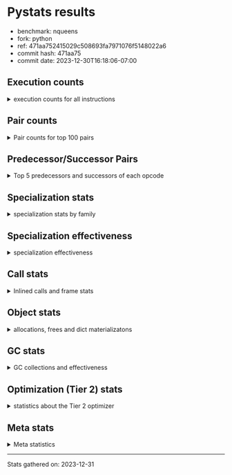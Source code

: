 
# Pystats results

- benchmark: nqueens
- fork: python
- ref: 471aa752415029c508693fa7971076f5148022a6
- commit hash: 471aa75
- commit date: 2023-12-30T16:18:06-07:00

## Execution counts

<details>
<summary> execution counts for all instructions </summary>

|Name | Count | Self | Cumulative | Miss ratio | 
|---|---:|---:|---:|---:|
| LOAD_FAST | 118,425,840 | 10.9% | 10.9% |  |
| POP_TOP | 69,097,600 | 6.4% | 17.2% |  |
| STORE_FAST | 64,956,160 | 6.0% | 23.2% |  |
| JUMP_BACKWARD | 64,955,520 | 6.0% | 29.2% |  |
| RESUME_CHECK | 62,815,140 | 5.8% | 35.0% | 0.0% |
| LOAD_FAST_LOAD_FAST | 61,376,080 | 5.6% | 40.6% |  |
| INTERPRETER_EXIT | 59,589,700 | 5.5% | 46.1% |  |
| YIELD_VALUE | 56,194,880 | 5.2% | 51.2% |  |
| LOAD_DEREF | 52,969,520 | 4.9% | 56.1% |  |
| BINARY_SUBSCR_TUPLE_INT | 52,961,840 | 4.9% | 61.0% |  |
| LOAD_CONST | 49,552,240 | 4.6% | 65.5% |  |
| FOR_ITER_RANGE | 39,319,780 | 3.6% | 69.1% |  |
| BINARY_OP_ADD_INT | 36,889,820 | 3.4% | 72.5% |  |
| FOR_ITER_LIST | 29,030,360 | 2.7% | 75.2% |  |
| SWAP | 23,987,120 | 2.2% | 77.4% |  |
| BINARY_SUBSCR_LIST_INT | 23,986,960 | 2.2% | 79.6% |  |
| COPY | 20,761,600 | 1.9% | 81.5% |  |
| STORE_SUBSCR_LIST_INT | 17,535,940 | 1.6% | 83.1% |  |
| LOAD_GLOBAL_BUILTIN | 16,466,400 | 1.5% | 84.6% |  |
| BINARY_OP_SUBTRACT_INT | 15,662,800 | 1.4% | 86.1% |  |
| POP_JUMP_IF_FALSE | 15,219,280 | 1.4% | 87.5% |  |
| BINARY_SLICE | 14,310,560 | 1.3% | 88.8% |  |
| COMPARE_OP_INT | 12,162,640 | 1.1% | 89.9% |  |
| CALL_BUILTIN_CLASS | 9,846,120 | 0.9% | 90.8% |  |
| GET_ITER | 9,845,920 | 0.9% | 91.7% |  |
| RETURN_CONST | 6,620,480 | 0.6% | 92.3% |  |
| RETURN_GENERATOR | 6,620,400 | 0.6% | 92.9% |  |
| COPY_FREE_VARS | 6,620,320 | 0.6% | 93.5% |  |
| MAKE_FUNCTION | 6,620,240 | 0.6% | 94.2% |  |
| BUILD_TUPLE | 6,620,240 | 0.6% | 94.8% |  |
| SET_FUNCTION_ATTRIBUTE | 6,620,240 | 0.6% | 95.4% |  |
| CALL_PY_EXACT_ARGS | 6,620,220 | 0.6% | 96.0% |  |
| UNARY_NEGATIVE | 6,451,040 | 0.6% | 96.6% |  |
| BINARY_OP | 5,544,420 | 0.5% | 97.1% |  |
| STORE_SLICE | 5,542,480 | 0.5% | 97.6% |  |
| CALL_LEN | 3,394,660 | 0.3% | 97.9% |  |
| JUMP_FORWARD | 3,232,880 | 0.3% | 98.2% |  |
| BINARY_SUBSCR | 3,226,920 | 0.3% | 98.5% |  |
| STORE_SUBSCR | 3,226,620 | 0.3% | 98.8% |  |
| STORE_DEREF | 3,225,680 | 0.3% | 99.1% |  |
| FOR_ITER_GEN | 3,225,660 | 0.3% | 99.4% |  |
| CALL_TUPLE_1 | 3,225,620 | 0.3% | 99.7% |  |
| TO_BOOL_INT | 3,225,560 | 0.3% | 100.0% |  |
| POP_JUMP_IF_TRUE | 169,040 | 0.0% | 100.0% |  |
| CALL | 1,280 | 0.0% | 100.0% |  |
| LOAD_GLOBAL | 800 | 0.0% | 100.0% |  |
| PUSH_NULL | 400 | 0.0% | 100.0% |  |
| RESUME | 300 | 0.0% | 100.0% | 20.0% |
| FOR_ITER | 240 | 0.0% | 100.0% |  |
| LOAD_GLOBAL_MODULE | 240 | 0.0% | 100.0% |  |
| COMPARE_OP | 160 | 0.0% | 100.0% |  |
| MAKE_CELL | 160 | 0.0% | 100.0% |  |
| LOAD_ATTR_MODULE | 120 | 0.0% | 100.0% |  |
| END_FOR | 80 | 0.0% | 100.0% |  |
| NOP | 80 | 0.0% | 100.0% |  |
| RETURN_VALUE | 80 | 0.0% | 100.0% |  |
| TO_BOOL | 80 | 0.0% | 100.0% |  |
| BUILD_SLICE | 80 | 0.0% | 100.0% |  |
| CALL_FUNCTION_EX | 80 | 0.0% | 100.0% |  |
| LOAD_ATTR | 80 | 0.0% | 100.0% |  |
| POP_JUMP_IF_NOT_NONE | 80 | 0.0% | 100.0% |  |
| BINARY_OP_SUBTRACT_FLOAT | 60 | 0.0% | 100.0% |  |
| CALL_PY_WITH_DEFAULTS | 60 | 0.0% | 100.0% |  |


</details>

## Pair counts

<details>
<summary> Pair counts for top 100 pairs </summary>

|Pair | Count | Self | Cumulative | 
|---|---:|---:|---:|
| RESUME_CHECK POP_TOP | 56,194,740 | 5.2% | 5.2% |
| POP_TOP JUMP_BACKWARD | 56,025,840 | 5.1% | 10.3% |
| YIELD_VALUE INTERPRETER_EXIT | 52,969,300 | 4.9% | 15.2% |
| CACHE RESUME_CHECK | 52,969,240 | 4.9% | 20.1% |
| STORE_FAST LOAD_DEREF | 52,962,000 | 4.9% | 24.9% |
| LOAD_DEREF LOAD_FAST | 52,961,920 | 4.9% | 29.8% |
| LOAD_FAST BINARY_SUBSCR_TUPLE_INT | 52,961,760 | 4.9% | 34.7% |
| FOR_ITER_RANGE STORE_FAST | 35,925,060 | 3.3% | 38.0% |
| JUMP_BACKWARD FOR_ITER_RANGE | 32,699,540 | 3.0% | 41.0% |
| BINARY_SUBSCR_TUPLE_INT LOAD_FAST | 27,157,080 | 2.5% | 43.5% |
| BINARY_OP_ADD_INT YIELD_VALUE | 25,804,780 | 2.4% | 45.8% |
| JUMP_BACKWARD FOR_ITER_LIST | 25,804,760 | 2.4% | 48.2% |
| LOAD_FAST BINARY_OP_ADD_INT | 25,804,760 | 2.4% | 50.6% |
| BINARY_SUBSCR_TUPLE_INT YIELD_VALUE | 25,804,760 | 2.4% | 52.9% |
| FOR_ITER_LIST STORE_FAST | 25,804,760 | 2.4% | 55.3% |
| BINARY_SUBSCR_LIST_INT LOAD_CONST | 17,535,960 | 1.6% | 56.9% |
| LOAD_FAST_LOAD_FAST BINARY_SUBSCR_LIST_INT | 15,218,920 | 1.4% | 58.3% |
| COMPARE_OP_INT POP_JUMP_IF_FALSE | 11,993,620 | 1.1% | 59.4% |
| STORE_FAST LOAD_FAST_LOAD_FAST | 11,993,520 | 1.1% | 60.5% |
| STORE_SUBSCR_LIST_INT LOAD_FAST_LOAD_FAST | 11,993,480 | 1.1% | 61.6% |
| LOAD_CONST BINARY_OP_ADD_INT | 11,084,960 | 1.0% | 62.7% |
| LOAD_FAST_LOAD_FAST LOAD_CONST | 11,084,960 | 1.0% | 63.7% |
| LOAD_GLOBAL_BUILTIN LOAD_FAST | 9,845,920 | 0.9% | 64.6% |
| LOAD_FAST LOAD_CONST | 8,768,240 | 0.8% | 65.4% |
| COPY COPY | 8,768,000 | 0.8% | 66.2% |
| LOAD_CONST COMPARE_OP_INT | 8,768,000 | 0.8% | 67.0% |
| LOAD_FAST_LOAD_FAST COPY | 8,768,000 | 0.8% | 67.8% |
| POP_JUMP_IF_FALSE LOAD_FAST_LOAD_FAST | 8,768,000 | 0.8% | 68.6% |
| SWAP SWAP | 8,768,000 | 0.8% | 69.4% |
| BINARY_OP_SUBTRACT_INT SWAP | 8,767,980 | 0.8% | 70.2% |
| COPY BINARY_SUBSCR_LIST_INT | 8,767,960 | 0.8% | 71.0% |
| LOAD_CONST BINARY_OP_SUBTRACT_INT | 8,767,960 | 0.8% | 71.8% |
| SWAP STORE_SUBSCR_LIST_INT | 8,767,960 | 0.8% | 72.6% |
| LOAD_FAST_LOAD_FAST STORE_SUBSCR_LIST_INT | 8,767,920 | 0.8% | 73.4% |
| RETURN_CONST INTERPRETER_EXIT | 6,620,400 | 0.6% | 74.1% |
| CACHE POP_TOP | 6,620,340 | 0.6% | 74.7% |
| POP_TOP RESUME_CHECK | 6,620,280 | 0.6% | 75.3% |
| MAKE_FUNCTION SET_FUNCTION_ATTRIBUTE | 6,620,240 | 0.6% | 75.9% |
| BUILD_TUPLE LOAD_CONST | 6,620,240 | 0.6% | 76.5% |
| COPY_FREE_VARS RETURN_GENERATOR | 6,620,240 | 0.6% | 77.1% |
| LOAD_CONST MAKE_FUNCTION | 6,620,240 | 0.6% | 77.7% |
| LOAD_FAST BUILD_TUPLE | 6,620,240 | 0.6% | 78.3% |
| SET_FUNCTION_ATTRIBUTE LOAD_FAST | 6,620,240 | 0.6% | 78.9% |
| LOAD_GLOBAL_BUILTIN LOAD_GLOBAL_BUILTIN | 6,620,200 | 0.6% | 79.5% |
| CALL_PY_EXACT_ARGS COPY_FREE_VARS | 6,620,160 | 0.6% | 80.1% |
| RESUME_CHECK LOAD_FAST | 6,620,160 | 0.6% | 80.7% |
| GET_ITER CALL_PY_EXACT_ARGS | 6,620,080 | 0.6% | 81.4% |
| LOAD_FAST_LOAD_FAST UNARY_NEGATIVE | 6,451,040 | 0.6% | 81.9% |
| BINARY_OP LOAD_FAST_LOAD_FAST | 5,542,500 | 0.5% | 82.5% |
| BINARY_SLICE BINARY_OP | 5,542,480 | 0.5% | 83.0% |
| BINARY_SLICE LOAD_FAST_LOAD_FAST | 5,542,480 | 0.5% | 83.5% |
| STORE_SLICE LOAD_FAST_LOAD_FAST | 5,542,480 | 0.5% | 84.0% |
| LOAD_CONST BINARY_SLICE | 5,542,480 | 0.5% | 84.5% |
| LOAD_CONST STORE_SLICE | 5,542,480 | 0.5% | 85.0% |
| LOAD_FAST_LOAD_FAST LOAD_FAST | 5,542,480 | 0.5% | 85.5% |
| LOAD_FAST_LOAD_FAST BINARY_OP_SUBTRACT_INT | 5,542,480 | 0.5% | 86.0% |
| BINARY_OP_ADD_INT BINARY_SLICE | 5,542,460 | 0.5% | 86.5% |
| BINARY_OP_ADD_INT LOAD_CONST | 5,542,460 | 0.5% | 87.0% |
| BINARY_OP_SUBTRACT_INT LOAD_FAST_LOAD_FAST | 5,542,460 | 0.5% | 87.6% |
| STORE_SUBSCR_LIST_INT JUMP_BACKWARD | 5,542,460 | 0.5% | 88.1% |
| FOR_ITER_RANGE RETURN_CONST | 3,394,720 | 0.3% | 88.4% |
| LOAD_FAST GET_ITER | 3,394,640 | 0.3% | 88.7% |
| RETURN_GENERATOR CALL_BUILTIN_CLASS | 3,394,600 | 0.3% | 89.0% |
| LOAD_FAST FOR_ITER_RANGE | 3,394,600 | 0.3% | 89.3% |
| CALL_BUILTIN_CLASS CALL_LEN | 3,394,560 | 0.3% | 89.6% |
| LOAD_FAST CALL_BUILTIN_CLASS | 3,225,640 | 0.3% | 89.9% |
| CALL_BUILTIN_CLASS CALL_BUILTIN_CLASS | 3,225,640 | 0.3% | 90.2% |
| BINARY_SLICE GET_ITER | 3,225,600 | 0.3% | 90.5% |
| LOAD_CONST LOAD_FAST | 3,225,600 | 0.3% | 90.8% |
| LOAD_FAST BINARY_SLICE | 3,225,600 | 0.3% | 91.1% |
| STORE_DEREF LOAD_FAST | 3,225,600 | 0.3% | 91.4% |
| SWAP COPY | 3,225,600 | 0.3% | 91.7% |
| FOR_ITER_LIST RETURN_CONST | 3,225,600 | 0.3% | 92.0% |
| GET_ITER FOR_ITER_RANGE | 3,225,580 | 0.3% | 92.3% |
| JUMP_BACKWARD FOR_ITER_GEN | 3,225,580 | 0.3% | 92.6% |
| YIELD_VALUE STORE_DEREF | 3,225,580 | 0.3% | 92.9% |
| CALL_BUILTIN_CLASS GET_ITER | 3,225,580 | 0.3% | 93.2% |
| CALL_LEN SWAP | 3,225,580 | 0.3% | 93.5% |
| COPY COMPARE_OP_INT | 3,225,560 | 0.3% | 93.8% |
| LOAD_FAST FOR_ITER_LIST | 3,225,560 | 0.3% | 94.1% |
| LOAD_FAST LOAD_GLOBAL_BUILTIN | 3,225,560 | 0.3% | 94.4% |
| CALL_TUPLE_1 YIELD_VALUE | 3,225,560 | 0.3% | 94.7% |
| FOR_ITER_GEN RESUME_CHECK | 3,225,560 | 0.3% | 95.0% |
| TO_BOOL_INT POP_JUMP_IF_FALSE | 3,225,560 | 0.3% | 95.3% |
| BINARY_SUBSCR LOAD_FAST_LOAD_FAST | 3,225,520 | 0.3% | 95.6% |
| POP_TOP POP_TOP | 3,225,520 | 0.3% | 95.8% |
| POP_TOP JUMP_FORWARD | 3,225,520 | 0.3% | 96.1% |
| RETURN_GENERATOR CALL_TUPLE_1 | 3,225,520 | 0.3% | 96.4% |
| UNARY_NEGATIVE BINARY_SUBSCR | 3,225,520 | 0.3% | 96.7% |
| UNARY_NEGATIVE STORE_SUBSCR | 3,225,520 | 0.3% | 97.0% |
| JUMP_FORWARD LOAD_FAST | 3,225,520 | 0.3% | 97.3% |
| LOAD_FAST TO_BOOL_INT | 3,225,520 | 0.3% | 97.6% |
| POP_JUMP_IF_FALSE JUMP_BACKWARD | 3,225,520 | 0.3% | 97.9% |
| SWAP LOAD_FAST_LOAD_FAST | 3,225,520 | 0.3% | 98.2% |
| JUMP_BACKWARD LOAD_GLOBAL_BUILTIN | 3,225,500 | 0.3% | 98.5% |
| BINARY_SUBSCR_LIST_INT STORE_FAST | 3,225,500 | 0.3% | 98.8% |
| BINARY_SUBSCR_LIST_INT SWAP | 3,225,500 | 0.3% | 99.1% |
| STORE_SUBSCR LOAD_GLOBAL_BUILTIN | 3,225,480 | 0.3% | 99.4% |
| POP_JUMP_IF_FALSE POP_TOP | 3,056,560 | 0.3% | 99.7% |
| BINARY_OP_SUBTRACT_INT YIELD_VALUE | 1,352,300 | 0.1% | 99.8% |


</details>

## Predecessor/Successor Pairs

<details>
<summary> Top 5 predecessors and successors of each opcode </summary>

### BINARY_SLICE

<details>
<summary> Successors and predecessors for BINARY_SLICE </summary>

|Predecessors | Count | Percentage | 
|---|---:|---:|
| LOAD_CONST | 5,542,480 | 38.7% |
| BINARY_OP_ADD_INT | 5,542,460 | 38.7% |
| LOAD_FAST | 3,225,600 | 22.5% |
| BINARY_OP | 20 | 0.0% |

|Successors | Count | Percentage | 
|---|---:|---:|
| BINARY_OP | 5,542,480 | 38.7% |
| LOAD_FAST_LOAD_FAST | 5,542,480 | 38.7% |
| GET_ITER | 3,225,600 | 22.5% |


</details>

### STORE_SLICE

<details>
<summary> Successors and predecessors for STORE_SLICE </summary>

|Predecessors | Count | Percentage | 
|---|---:|---:|
| LOAD_CONST | 5,542,480 | 100.0% |

|Successors | Count | Percentage | 
|---|---:|---:|
| LOAD_FAST_LOAD_FAST | 5,542,480 | 100.0% |


</details>

### CACHE

<details>
<summary> Successors and predecessors for CACHE </summary>

|Successors | Count | Percentage | 
|---|---:|---:|
| RESUME_CHECK | 52,969,240 | 88.9% |
| POP_TOP | 6,620,340 | 11.1% |
| RESUME | 120 | 0.0% |


</details>

### BINARY_SUBSCR

<details>
<summary> Successors and predecessors for BINARY_SUBSCR </summary>

|Predecessors | Count | Percentage | 
|---|---:|---:|
| UNARY_NEGATIVE | 3,225,520 | 100.0% |
| BINARY_SUBSCR | 1,000 | 0.0% |
| LOAD_FAST | 160 | 0.0% |
| LOAD_FAST_LOAD_FAST | 120 | 0.0% |
| BUILD_SLICE | 80 | 0.0% |

|Successors | Count | Percentage | 
|---|---:|---:|
| LOAD_FAST_LOAD_FAST | 3,225,520 | 100.0% |
| BINARY_SUBSCR | 1,000 | 0.0% |
| STORE_FAST | 100 | 0.0% |
| BINARY_SUBSCR_LIST_INT | 80 | 0.0% |
| BINARY_SUBSCR_TUPLE_INT | 80 | 0.0% |


</details>

### END_FOR

<details>
<summary> Successors and predecessors for END_FOR </summary>

|Predecessors | Count | Percentage | 
|---|---:|---:|
| RETURN_CONST | 80 | 100.0% |

|Successors | Count | Percentage | 
|---|---:|---:|
| RETURN_CONST | 80 | 100.0% |


</details>

### GET_ITER

<details>
<summary> Successors and predecessors for GET_ITER </summary>

|Predecessors | Count | Percentage | 
|---|---:|---:|
| LOAD_FAST | 3,394,640 | 34.5% |
| BINARY_SLICE | 3,225,600 | 32.8% |
| CALL_BUILTIN_CLASS | 3,225,580 | 32.8% |
| RETURN_GENERATOR | 80 | 0.0% |
| CALL | 20 | 0.0% |

|Successors | Count | Percentage | 
|---|---:|---:|
| CALL_PY_EXACT_ARGS | 6,620,080 | 67.2% |
| FOR_ITER_RANGE | 3,225,580 | 32.8% |
| CALL | 160 | 0.0% |
| FOR_ITER_GEN | 60 | 0.0% |
| FOR_ITER | 40 | 0.0% |


</details>

### INTERPRETER_EXIT

<details>
<summary> Successors and predecessors for INTERPRETER_EXIT </summary>

|Predecessors | Count | Percentage | 
|---|---:|---:|
| YIELD_VALUE | 52,969,300 | 88.9% |
| RETURN_CONST | 6,620,400 | 11.1% |


</details>

### MAKE_FUNCTION

<details>
<summary> Successors and predecessors for MAKE_FUNCTION </summary>

|Predecessors | Count | Percentage | 
|---|---:|---:|
| LOAD_CONST | 6,620,240 | 100.0% |

|Successors | Count | Percentage | 
|---|---:|---:|
| SET_FUNCTION_ATTRIBUTE | 6,620,240 | 100.0% |


</details>

### NOP

<details>
<summary> Successors and predecessors for NOP </summary>

|Predecessors | Count | Percentage | 
|---|---:|---:|
| POP_TOP | 80 | 100.0% |

|Successors | Count | Percentage | 
|---|---:|---:|
| LOAD_DEREF | 80 | 100.0% |


</details>

### POP_TOP

<details>
<summary> Successors and predecessors for POP_TOP </summary>

|Predecessors | Count | Percentage | 
|---|---:|---:|
| RESUME_CHECK | 56,194,740 | 81.3% |
| CACHE | 6,620,340 | 9.6% |
| POP_TOP | 3,225,520 | 4.7% |
| POP_JUMP_IF_FALSE | 3,056,560 | 4.4% |
| CALL | 180 | 0.0% |

|Successors | Count | Percentage | 
|---|---:|---:|
| JUMP_BACKWARD | 56,025,840 | 81.1% |
| RESUME_CHECK | 6,620,280 | 9.6% |
| POP_TOP | 3,225,520 | 4.7% |
| JUMP_FORWARD | 3,225,520 | 4.7% |
| LOAD_FAST | 160 | 0.0% |


</details>

### PUSH_NULL

<details>
<summary> Successors and predecessors for PUSH_NULL </summary>

|Predecessors | Count | Percentage | 
|---|---:|---:|
| LOAD_FAST | 240 | 60.0% |
| LOAD_DEREF | 80 | 20.0% |
| LOAD_ATTR_MODULE | 60 | 15.0% |
| LOAD_ATTR | 20 | 5.0% |

|Successors | Count | Percentage | 
|---|---:|---:|
| CALL | 320 | 80.0% |
| LOAD_FAST | 80 | 20.0% |


</details>

### RETURN_GENERATOR

<details>
<summary> Successors and predecessors for RETURN_GENERATOR </summary>

|Predecessors | Count | Percentage | 
|---|---:|---:|
| COPY_FREE_VARS | 6,620,240 | 100.0% |
| MAKE_CELL | 160 | 0.0% |

|Successors | Count | Percentage | 
|---|---:|---:|
| CALL_BUILTIN_CLASS | 3,394,600 | 51.3% |
| CALL_TUPLE_1 | 3,225,520 | 48.7% |
| CALL | 200 | 0.0% |
| GET_ITER | 80 | 0.0% |


</details>

### RETURN_VALUE

<details>
<summary> Successors and predecessors for RETURN_VALUE </summary>

|Predecessors | Count | Percentage | 
|---|---:|---:|
| LOAD_FAST | 80 | 100.0% |

|Successors | Count | Percentage | 
|---|---:|---:|
| LOAD_GLOBAL | 40 | 50.0% |
| LOAD_GLOBAL_MODULE | 40 | 50.0% |


</details>

### STORE_SUBSCR

<details>
<summary> Successors and predecessors for STORE_SUBSCR </summary>

|Predecessors | Count | Percentage | 
|---|---:|---:|
| UNARY_NEGATIVE | 3,225,520 | 100.0% |
| STORE_SUBSCR | 980 | 0.0% |
| LOAD_FAST_LOAD_FAST | 80 | 0.0% |
| SWAP | 40 | 0.0% |

|Successors | Count | Percentage | 
|---|---:|---:|
| LOAD_GLOBAL_BUILTIN | 3,225,480 | 100.0% |
| STORE_SUBSCR | 980 | 0.0% |
| STORE_SUBSCR_LIST_INT | 60 | 0.0% |
| LOAD_FAST_LOAD_FAST | 40 | 0.0% |
| LOAD_GLOBAL | 40 | 0.0% |


</details>

### TO_BOOL

<details>
<summary> Successors and predecessors for TO_BOOL </summary>

|Predecessors | Count | Percentage | 
|---|---:|---:|
| LOAD_FAST | 80 | 100.0% |

|Successors | Count | Percentage | 
|---|---:|---:|
| POP_JUMP_IF_FALSE | 40 | 50.0% |
| TO_BOOL_INT | 40 | 50.0% |


</details>

### UNARY_NEGATIVE

<details>
<summary> Successors and predecessors for UNARY_NEGATIVE </summary>

|Predecessors | Count | Percentage | 
|---|---:|---:|
| LOAD_FAST_LOAD_FAST | 6,451,040 | 100.0% |

|Successors | Count | Percentage | 
|---|---:|---:|
| BINARY_SUBSCR | 3,225,520 | 50.0% |
| STORE_SUBSCR | 3,225,520 | 50.0% |


</details>

### BINARY_OP

<details>
<summary> Successors and predecessors for BINARY_OP </summary>

|Predecessors | Count | Percentage | 
|---|---:|---:|
| BINARY_SLICE | 5,542,480 | 100.0% |
| BINARY_OP | 1,540 | 0.0% |
| LOAD_CONST | 200 | 0.0% |
| LOAD_FAST | 120 | 0.0% |
| LOAD_FAST_LOAD_FAST | 80 | 0.0% |

|Successors | Count | Percentage | 
|---|---:|---:|
| LOAD_FAST_LOAD_FAST | 5,542,500 | 100.0% |
| BINARY_OP | 1,540 | 0.0% |
| BINARY_OP_ADD_INT | 100 | 0.0% |
| BINARY_OP_SUBTRACT_INT | 80 | 0.0% |
| LOAD_CONST | 40 | 0.0% |


</details>

### BUILD_SLICE

<details>
<summary> Successors and predecessors for BUILD_SLICE </summary>

|Predecessors | Count | Percentage | 
|---|---:|---:|
| LOAD_CONST | 80 | 100.0% |

|Successors | Count | Percentage | 
|---|---:|---:|
| BINARY_SUBSCR | 80 | 100.0% |


</details>

### BUILD_TUPLE

<details>
<summary> Successors and predecessors for BUILD_TUPLE </summary>

|Predecessors | Count | Percentage | 
|---|---:|---:|
| LOAD_FAST | 6,620,240 | 100.0% |

|Successors | Count | Percentage | 
|---|---:|---:|
| LOAD_CONST | 6,620,240 | 100.0% |


</details>

### CALL

<details>
<summary> Successors and predecessors for CALL </summary>

|Predecessors | Count | Percentage | 
|---|---:|---:|
| PUSH_NULL | 320 | 25.0% |
| LOAD_FAST | 240 | 18.8% |
| RETURN_GENERATOR | 200 | 15.6% |
| CALL | 180 | 14.1% |
| GET_ITER | 160 | 12.5% |

|Successors | Count | Percentage | 
|---|---:|---:|
| CALL_BUILTIN_CLASS | 200 | 15.6% |
| POP_TOP | 180 | 14.1% |
| CALL | 180 | 14.1% |
| STORE_FAST | 140 | 10.9% |
| CALL_PY_EXACT_ARGS | 100 | 7.8% |


</details>

### CALL_FUNCTION_EX

<details>
<summary> Successors and predecessors for CALL_FUNCTION_EX </summary>

|Predecessors | Count | Percentage | 
|---|---:|---:|
| LOAD_FAST | 80 | 100.0% |

|Successors | Count | Percentage | 
|---|---:|---:|
| COPY_FREE_VARS | 80 | 100.0% |


</details>

### COMPARE_OP

<details>
<summary> Successors and predecessors for COMPARE_OP </summary>

|Predecessors | Count | Percentage | 
|---|---:|---:|
| LOAD_CONST | 80 | 50.0% |
| COPY | 40 | 25.0% |
| CALL | 20 | 12.5% |
| CALL_LEN | 20 | 12.5% |

|Successors | Count | Percentage | 
|---|---:|---:|
| COMPARE_OP_INT | 80 | 50.0% |
| POP_JUMP_IF_FALSE | 60 | 37.5% |
| POP_JUMP_IF_TRUE | 20 | 12.5% |


</details>

### COPY

<details>
<summary> Successors and predecessors for COPY </summary>

|Predecessors | Count | Percentage | 
|---|---:|---:|
| COPY | 8,768,000 | 42.2% |
| LOAD_FAST_LOAD_FAST | 8,768,000 | 42.2% |
| SWAP | 3,225,600 | 15.5% |

|Successors | Count | Percentage | 
|---|---:|---:|
| COPY | 8,768,000 | 42.2% |
| BINARY_SUBSCR_LIST_INT | 8,767,960 | 42.2% |
| COMPARE_OP_INT | 3,225,560 | 15.5% |
| BINARY_SUBSCR | 40 | 0.0% |
| COMPARE_OP | 40 | 0.0% |


</details>

### COPY_FREE_VARS

<details>
<summary> Successors and predecessors for COPY_FREE_VARS </summary>

|Predecessors | Count | Percentage | 
|---|---:|---:|
| CALL_PY_EXACT_ARGS | 6,620,160 | 100.0% |
| CALL | 80 | 0.0% |
| CALL_FUNCTION_EX | 80 | 0.0% |

|Successors | Count | Percentage | 
|---|---:|---:|
| RETURN_GENERATOR | 6,620,240 | 100.0% |
| RESUME_CHECK | 60 | 0.0% |
| RESUME | 20 | 0.0% |


</details>

### FOR_ITER

<details>
<summary> Successors and predecessors for FOR_ITER </summary>

|Predecessors | Count | Percentage | 
|---|---:|---:|
| JUMP_BACKWARD | 120 | 50.0% |
| LOAD_FAST | 80 | 33.3% |
| GET_ITER | 40 | 16.7% |

|Successors | Count | Percentage | 
|---|---:|---:|
| STORE_FAST | 100 | 41.7% |
| FOR_ITER_RANGE | 60 | 25.0% |
| FOR_ITER_LIST | 40 | 16.7% |
| STORE_DEREF | 20 | 8.3% |
| FOR_ITER_GEN | 20 | 8.3% |


</details>

### JUMP_BACKWARD

<details>
<summary> Successors and predecessors for JUMP_BACKWARD </summary>

|Predecessors | Count | Percentage | 
|---|---:|---:|
| POP_TOP | 56,025,840 | 86.3% |
| STORE_SUBSCR_LIST_INT | 5,542,460 | 8.5% |
| POP_JUMP_IF_FALSE | 3,225,520 | 5.0% |
| POP_JUMP_IF_TRUE | 161,680 | 0.2% |
| STORE_SUBSCR | 20 | 0.0% |

|Successors | Count | Percentage | 
|---|---:|---:|
| FOR_ITER_RANGE | 32,699,540 | 50.3% |
| FOR_ITER_LIST | 25,804,760 | 39.7% |
| FOR_ITER_GEN | 3,225,580 | 5.0% |
| LOAD_GLOBAL_BUILTIN | 3,225,500 | 5.0% |
| FOR_ITER | 120 | 0.0% |


</details>

### JUMP_FORWARD

<details>
<summary> Successors and predecessors for JUMP_FORWARD </summary>

|Predecessors | Count | Percentage | 
|---|---:|---:|
| POP_TOP | 3,225,520 | 99.8% |
| POP_JUMP_IF_TRUE | 7,360 | 0.2% |

|Successors | Count | Percentage | 
|---|---:|---:|
| LOAD_FAST | 3,225,520 | 99.8% |
| LOAD_DEREF | 7,360 | 0.2% |


</details>

### LOAD_ATTR

<details>
<summary> Successors and predecessors for LOAD_ATTR </summary>

|Predecessors | Count | Percentage | 
|---|---:|---:|
| LOAD_GLOBAL | 40 | 50.0% |
| LOAD_GLOBAL_MODULE | 40 | 50.0% |

|Successors | Count | Percentage | 
|---|---:|---:|
| LOAD_ATTR_MODULE | 40 | 50.0% |
| PUSH_NULL | 20 | 25.0% |
| STORE_FAST | 20 | 25.0% |


</details>

### LOAD_CONST

<details>
<summary> Successors and predecessors for LOAD_CONST </summary>

|Predecessors | Count | Percentage | 
|---|---:|---:|
| BINARY_SUBSCR_LIST_INT | 17,535,960 | 35.4% |
| LOAD_FAST_LOAD_FAST | 11,084,960 | 22.4% |
| LOAD_FAST | 8,768,240 | 17.7% |
| BUILD_TUPLE | 6,620,240 | 13.4% |
| BINARY_OP_ADD_INT | 5,542,460 | 11.2% |

|Successors | Count | Percentage | 
|---|---:|---:|
| BINARY_OP_ADD_INT | 11,084,960 | 22.4% |
| COMPARE_OP_INT | 8,768,000 | 17.7% |
| BINARY_OP_SUBTRACT_INT | 8,767,960 | 17.7% |
| MAKE_FUNCTION | 6,620,240 | 13.4% |
| BINARY_SLICE | 5,542,480 | 11.2% |


</details>

### LOAD_DEREF

<details>
<summary> Successors and predecessors for LOAD_DEREF </summary>

|Predecessors | Count | Percentage | 
|---|---:|---:|
| STORE_FAST | 52,962,000 | 100.0% |
| JUMP_FORWARD | 7,360 | 0.0% |
| NOP | 80 | 0.0% |
| LOAD_GLOBAL_BUILTIN | 60 | 0.0% |
| LOAD_GLOBAL | 20 | 0.0% |

|Successors | Count | Percentage | 
|---|---:|---:|
| LOAD_FAST | 52,961,920 | 100.0% |
| YIELD_VALUE | 7,360 | 0.0% |
| PUSH_NULL | 80 | 0.0% |
| STORE_FAST | 80 | 0.0% |
| CALL | 40 | 0.0% |


</details>

### LOAD_FAST

<details>
<summary> Successors and predecessors for LOAD_FAST </summary>

|Predecessors | Count | Percentage | 
|---|---:|---:|
| LOAD_DEREF | 52,961,920 | 44.7% |
| BINARY_SUBSCR_TUPLE_INT | 27,157,080 | 22.9% |
| LOAD_GLOBAL_BUILTIN | 9,845,920 | 8.3% |
| SET_FUNCTION_ATTRIBUTE | 6,620,240 | 5.6% |
| RESUME_CHECK | 6,620,160 | 5.6% |

|Successors | Count | Percentage | 
|---|---:|---:|
| BINARY_SUBSCR_TUPLE_INT | 52,961,760 | 44.7% |
| BINARY_OP_ADD_INT | 25,804,760 | 21.8% |
| LOAD_CONST | 8,768,240 | 7.4% |
| BUILD_TUPLE | 6,620,240 | 5.6% |
| GET_ITER | 3,394,640 | 2.9% |


</details>

### LOAD_FAST_LOAD_FAST

<details>
<summary> Successors and predecessors for LOAD_FAST_LOAD_FAST </summary>

|Predecessors | Count | Percentage | 
|---|---:|---:|
| STORE_FAST | 11,993,520 | 19.5% |
| STORE_SUBSCR_LIST_INT | 11,993,480 | 19.5% |
| POP_JUMP_IF_FALSE | 8,768,000 | 14.3% |
| BINARY_OP | 5,542,500 | 9.0% |
| BINARY_SLICE | 5,542,480 | 9.0% |

|Successors | Count | Percentage | 
|---|---:|---:|
| BINARY_SUBSCR_LIST_INT | 15,218,920 | 24.8% |
| LOAD_CONST | 11,084,960 | 18.1% |
| COPY | 8,768,000 | 14.3% |
| STORE_SUBSCR_LIST_INT | 8,767,920 | 14.3% |
| UNARY_NEGATIVE | 6,451,040 | 10.5% |


</details>

### LOAD_GLOBAL

<details>
<summary> Successors and predecessors for LOAD_GLOBAL </summary>

|Predecessors | Count | Percentage | 
|---|---:|---:|
| STORE_FAST | 160 | 20.0% |
| LOAD_GLOBAL | 120 | 15.0% |
| LOAD_GLOBAL_BUILTIN | 120 | 15.0% |
| RESUME | 80 | 10.0% |
| RESUME_CHECK | 80 | 10.0% |

|Successors | Count | Percentage | 
|---|---:|---:|
| LOAD_GLOBAL_BUILTIN | 320 | 40.0% |
| LOAD_FAST | 200 | 25.0% |
| LOAD_GLOBAL | 120 | 15.0% |
| LOAD_GLOBAL_MODULE | 80 | 10.0% |
| LOAD_ATTR | 40 | 5.0% |


</details>

### MAKE_CELL

<details>
<summary> Successors and predecessors for MAKE_CELL </summary>

|Predecessors | Count | Percentage | 
|---|---:|---:|
| CALL_PY_EXACT_ARGS | 60 | 37.5% |
| CALL_PY_WITH_DEFAULTS | 60 | 37.5% |
| CALL | 40 | 25.0% |

|Successors | Count | Percentage | 
|---|---:|---:|
| RETURN_GENERATOR | 160 | 100.0% |


</details>

### POP_JUMP_IF_FALSE

<details>
<summary> Successors and predecessors for POP_JUMP_IF_FALSE </summary>

|Predecessors | Count | Percentage | 
|---|---:|---:|
| COMPARE_OP_INT | 11,993,620 | 78.8% |
| TO_BOOL_INT | 3,225,560 | 21.2% |
| COMPARE_OP | 60 | 0.0% |
| TO_BOOL | 40 | 0.0% |

|Successors | Count | Percentage | 
|---|---:|---:|
| LOAD_FAST_LOAD_FAST | 8,768,000 | 57.6% |
| JUMP_BACKWARD | 3,225,520 | 21.2% |
| POP_TOP | 3,056,560 | 20.1% |
| LOAD_GLOBAL_BUILTIN | 169,060 | 1.1% |
| LOAD_FAST | 80 | 0.0% |


</details>

### POP_JUMP_IF_NOT_NONE

<details>
<summary> Successors and predecessors for POP_JUMP_IF_NOT_NONE </summary>

|Predecessors | Count | Percentage | 
|---|---:|---:|
| LOAD_FAST | 80 | 100.0% |

|Successors | Count | Percentage | 
|---|---:|---:|
| LOAD_FAST | 80 | 100.0% |


</details>

### POP_JUMP_IF_TRUE

<details>
<summary> Successors and predecessors for POP_JUMP_IF_TRUE </summary>

|Predecessors | Count | Percentage | 
|---|---:|---:|
| COMPARE_OP_INT | 169,020 | 100.0% |
| COMPARE_OP | 20 | 0.0% |

|Successors | Count | Percentage | 
|---|---:|---:|
| JUMP_BACKWARD | 161,680 | 95.6% |
| JUMP_FORWARD | 7,360 | 4.4% |


</details>

### RETURN_CONST

<details>
<summary> Successors and predecessors for RETURN_CONST </summary>

|Predecessors | Count | Percentage | 
|---|---:|---:|
| FOR_ITER_RANGE | 3,394,720 | 51.3% |
| FOR_ITER_LIST | 3,225,600 | 48.7% |
| END_FOR | 80 | 0.0% |
| POP_TOP | 80 | 0.0% |

|Successors | Count | Percentage | 
|---|---:|---:|
| INTERPRETER_EXIT | 6,620,400 | 100.0% |
| END_FOR | 80 | 0.0% |


</details>

### SET_FUNCTION_ATTRIBUTE

<details>
<summary> Successors and predecessors for SET_FUNCTION_ATTRIBUTE </summary>

|Predecessors | Count | Percentage | 
|---|---:|---:|
| MAKE_FUNCTION | 6,620,240 | 100.0% |

|Successors | Count | Percentage | 
|---|---:|---:|
| LOAD_FAST | 6,620,240 | 100.0% |


</details>

### STORE_DEREF

<details>
<summary> Successors and predecessors for STORE_DEREF </summary>

|Predecessors | Count | Percentage | 
|---|---:|---:|
| YIELD_VALUE | 3,225,580 | 100.0% |
| CALL_TUPLE_1 | 60 | 0.0% |
| CALL | 20 | 0.0% |
| FOR_ITER | 20 | 0.0% |

|Successors | Count | Percentage | 
|---|---:|---:|
| LOAD_FAST | 3,225,600 | 100.0% |
| LOAD_GLOBAL | 40 | 0.0% |
| LOAD_GLOBAL_BUILTIN | 40 | 0.0% |


</details>

### STORE_FAST

<details>
<summary> Successors and predecessors for STORE_FAST </summary>

|Predecessors | Count | Percentage | 
|---|---:|---:|
| FOR_ITER_RANGE | 35,925,060 | 55.3% |
| FOR_ITER_LIST | 25,804,760 | 39.7% |
| BINARY_SUBSCR_LIST_INT | 3,225,500 | 5.0% |
| CALL | 140 | 0.0% |
| CALL_BUILTIN_CLASS | 120 | 0.0% |

|Successors | Count | Percentage | 
|---|---:|---:|
| LOAD_DEREF | 52,962,000 | 81.5% |
| LOAD_FAST_LOAD_FAST | 11,993,520 | 18.5% |
| LOAD_FAST | 320 | 0.0% |
| LOAD_GLOBAL | 160 | 0.0% |
| LOAD_GLOBAL_BUILTIN | 120 | 0.0% |


</details>

### SWAP

<details>
<summary> Successors and predecessors for SWAP </summary>

|Predecessors | Count | Percentage | 
|---|---:|---:|
| SWAP | 8,768,000 | 36.6% |
| BINARY_OP_SUBTRACT_INT | 8,767,980 | 36.6% |
| CALL_LEN | 3,225,580 | 13.4% |
| BINARY_SUBSCR_LIST_INT | 3,225,500 | 13.4% |
| BINARY_SUBSCR | 20 | 0.0% |

|Successors | Count | Percentage | 
|---|---:|---:|
| SWAP | 8,768,000 | 36.6% |
| STORE_SUBSCR_LIST_INT | 8,767,960 | 36.6% |
| COPY | 3,225,600 | 13.4% |
| LOAD_FAST_LOAD_FAST | 3,225,520 | 13.4% |
| STORE_SUBSCR | 40 | 0.0% |


</details>

### YIELD_VALUE

<details>
<summary> Successors and predecessors for YIELD_VALUE </summary>

|Predecessors | Count | Percentage | 
|---|---:|---:|
| BINARY_OP_ADD_INT | 25,804,780 | 45.9% |
| BINARY_SUBSCR_TUPLE_INT | 25,804,760 | 45.9% |
| CALL_TUPLE_1 | 3,225,560 | 5.7% |
| BINARY_OP_SUBTRACT_INT | 1,352,300 | 2.4% |
| LOAD_DEREF | 7,360 | 0.0% |

|Successors | Count | Percentage | 
|---|---:|---:|
| INTERPRETER_EXIT | 52,969,300 | 94.3% |
| STORE_DEREF | 3,225,580 | 5.7% |


</details>

### RESUME

<details>
<summary> Successors and predecessors for RESUME </summary>

|Predecessors | Count | Percentage | 
|---|---:|---:|
| CACHE | 120 | 40.0% |
| POP_TOP | 120 | 40.0% |
| FOR_ITER_GEN | 40 | 13.3% |
| COPY_FREE_VARS | 20 | 6.7% |

|Successors | Count | Percentage | 
|---|---:|---:|
| POP_TOP | 140 | 46.7% |
| LOAD_FAST | 80 | 26.7% |
| LOAD_GLOBAL | 80 | 26.7% |


</details>

### BINARY_OP_ADD_INT

<details>
<summary> Successors and predecessors for BINARY_OP_ADD_INT </summary>

|Predecessors | Count | Percentage | 
|---|---:|---:|
| LOAD_FAST | 25,804,760 | 70.0% |
| LOAD_CONST | 11,084,960 | 30.0% |
| BINARY_OP | 100 | 0.0% |

|Successors | Count | Percentage | 
|---|---:|---:|
| YIELD_VALUE | 25,804,780 | 70.0% |
| BINARY_SLICE | 5,542,460 | 15.0% |
| LOAD_CONST | 5,542,460 | 15.0% |
| LOAD_FAST | 60 | 0.0% |
| CALL_BUILTIN_CLASS | 40 | 0.0% |


</details>

### BINARY_OP_SUBTRACT_FLOAT

<details>
<summary> Successors and predecessors for BINARY_OP_SUBTRACT_FLOAT </summary>

|Predecessors | Count | Percentage | 
|---|---:|---:|
| LOAD_FAST | 40 | 66.7% |
| BINARY_OP | 20 | 33.3% |

|Successors | Count | Percentage | 
|---|---:|---:|
| STORE_FAST | 60 | 100.0% |


</details>

### BINARY_OP_SUBTRACT_INT

<details>
<summary> Successors and predecessors for BINARY_OP_SUBTRACT_INT </summary>

|Predecessors | Count | Percentage | 
|---|---:|---:|
| LOAD_CONST | 8,767,960 | 56.0% |
| LOAD_FAST_LOAD_FAST | 5,542,480 | 35.4% |
| LOAD_FAST | 1,352,280 | 8.6% |
| BINARY_OP | 80 | 0.0% |

|Successors | Count | Percentage | 
|---|---:|---:|
| SWAP | 8,767,980 | 56.0% |
| LOAD_FAST_LOAD_FAST | 5,542,460 | 35.4% |
| YIELD_VALUE | 1,352,300 | 8.6% |
| LOAD_CONST | 60 | 0.0% |


</details>

### BINARY_SUBSCR_LIST_INT

<details>
<summary> Successors and predecessors for BINARY_SUBSCR_LIST_INT </summary>

|Predecessors | Count | Percentage | 
|---|---:|---:|
| LOAD_FAST_LOAD_FAST | 15,218,920 | 63.4% |
| COPY | 8,767,960 | 36.6% |
| BINARY_SUBSCR | 80 | 0.0% |

|Successors | Count | Percentage | 
|---|---:|---:|
| LOAD_CONST | 17,535,960 | 73.1% |
| STORE_FAST | 3,225,500 | 13.4% |
| SWAP | 3,225,500 | 13.4% |


</details>

### BINARY_SUBSCR_TUPLE_INT

<details>
<summary> Successors and predecessors for BINARY_SUBSCR_TUPLE_INT </summary>

|Predecessors | Count | Percentage | 
|---|---:|---:|
| LOAD_FAST | 52,961,760 | 100.0% |
| BINARY_SUBSCR | 80 | 0.0% |

|Successors | Count | Percentage | 
|---|---:|---:|
| LOAD_FAST | 27,157,080 | 51.3% |
| YIELD_VALUE | 25,804,760 | 48.7% |


</details>

### CALL_BUILTIN_CLASS

<details>
<summary> Successors and predecessors for CALL_BUILTIN_CLASS </summary>

|Predecessors | Count | Percentage | 
|---|---:|---:|
| RETURN_GENERATOR | 3,394,600 | 34.5% |
| LOAD_FAST | 3,225,640 | 32.8% |
| CALL_BUILTIN_CLASS | 3,225,640 | 32.8% |
| CALL | 200 | 0.0% |
| BINARY_OP_ADD_INT | 40 | 0.0% |

|Successors | Count | Percentage | 
|---|---:|---:|
| CALL_LEN | 3,394,560 | 34.5% |
| CALL_BUILTIN_CLASS | 3,225,640 | 32.8% |
| GET_ITER | 3,225,580 | 32.8% |
| STORE_FAST | 120 | 0.0% |
| CALL | 100 | 0.0% |


</details>

### CALL_LEN

<details>
<summary> Successors and predecessors for CALL_LEN </summary>

|Predecessors | Count | Percentage | 
|---|---:|---:|
| CALL_BUILTIN_CLASS | 3,394,560 | 100.0% |
| CALL | 60 | 0.0% |
| LOAD_DEREF | 40 | 0.0% |

|Successors | Count | Percentage | 
|---|---:|---:|
| SWAP | 3,225,580 | 95.0% |
| COMPARE_OP_INT | 169,000 | 5.0% |
| STORE_FAST | 60 | 0.0% |
| COMPARE_OP | 20 | 0.0% |


</details>

### CALL_PY_EXACT_ARGS

<details>
<summary> Successors and predecessors for CALL_PY_EXACT_ARGS </summary>

|Predecessors | Count | Percentage | 
|---|---:|---:|
| GET_ITER | 6,620,080 | 100.0% |
| CALL | 100 | 0.0% |
| LOAD_FAST | 40 | 0.0% |

|Successors | Count | Percentage | 
|---|---:|---:|
| COPY_FREE_VARS | 6,620,160 | 100.0% |
| MAKE_CELL | 60 | 0.0% |


</details>

### CALL_PY_WITH_DEFAULTS

<details>
<summary> Successors and predecessors for CALL_PY_WITH_DEFAULTS </summary>

|Predecessors | Count | Percentage | 
|---|---:|---:|
| LOAD_FAST | 40 | 66.7% |
| CALL | 20 | 33.3% |

|Successors | Count | Percentage | 
|---|---:|---:|
| MAKE_CELL | 60 | 100.0% |


</details>

### CALL_TUPLE_1

<details>
<summary> Successors and predecessors for CALL_TUPLE_1 </summary>

|Predecessors | Count | Percentage | 
|---|---:|---:|
| RETURN_GENERATOR | 3,225,520 | 100.0% |
| CALL | 60 | 0.0% |
| LOAD_FAST | 40 | 0.0% |

|Successors | Count | Percentage | 
|---|---:|---:|
| YIELD_VALUE | 3,225,560 | 100.0% |
| STORE_DEREF | 60 | 0.0% |


</details>

### COMPARE_OP_INT

<details>
<summary> Successors and predecessors for COMPARE_OP_INT </summary>

|Predecessors | Count | Percentage | 
|---|---:|---:|
| LOAD_CONST | 8,768,000 | 72.1% |
| COPY | 3,225,560 | 26.5% |
| CALL_LEN | 169,000 | 1.4% |
| COMPARE_OP | 80 | 0.0% |

|Successors | Count | Percentage | 
|---|---:|---:|
| POP_JUMP_IF_FALSE | 11,993,620 | 98.6% |
| POP_JUMP_IF_TRUE | 169,020 | 1.4% |


</details>

### FOR_ITER_GEN

<details>
<summary> Successors and predecessors for FOR_ITER_GEN </summary>

|Predecessors | Count | Percentage | 
|---|---:|---:|
| JUMP_BACKWARD | 3,225,580 | 100.0% |
| GET_ITER | 60 | 0.0% |
| FOR_ITER | 20 | 0.0% |

|Successors | Count | Percentage | 
|---|---:|---:|
| RESUME_CHECK | 3,225,560 | 100.0% |
| POP_TOP | 60 | 0.0% |
| RESUME | 40 | 0.0% |


</details>

### FOR_ITER_LIST

<details>
<summary> Successors and predecessors for FOR_ITER_LIST </summary>

|Predecessors | Count | Percentage | 
|---|---:|---:|
| JUMP_BACKWARD | 25,804,760 | 88.9% |
| LOAD_FAST | 3,225,560 | 11.1% |
| FOR_ITER | 40 | 0.0% |

|Successors | Count | Percentage | 
|---|---:|---:|
| STORE_FAST | 25,804,760 | 88.9% |
| RETURN_CONST | 3,225,600 | 11.1% |


</details>

### FOR_ITER_RANGE

<details>
<summary> Successors and predecessors for FOR_ITER_RANGE </summary>

|Predecessors | Count | Percentage | 
|---|---:|---:|
| JUMP_BACKWARD | 32,699,540 | 83.2% |
| LOAD_FAST | 3,394,600 | 8.6% |
| GET_ITER | 3,225,580 | 8.2% |
| FOR_ITER | 60 | 0.0% |

|Successors | Count | Percentage | 
|---|---:|---:|
| STORE_FAST | 35,925,060 | 91.4% |
| RETURN_CONST | 3,394,720 | 8.6% |


</details>

### LOAD_ATTR_MODULE

<details>
<summary> Successors and predecessors for LOAD_ATTR_MODULE </summary>

|Predecessors | Count | Percentage | 
|---|---:|---:|
| LOAD_GLOBAL_MODULE | 80 | 66.7% |
| LOAD_ATTR | 40 | 33.3% |

|Successors | Count | Percentage | 
|---|---:|---:|
| PUSH_NULL | 60 | 50.0% |
| STORE_FAST | 60 | 50.0% |


</details>

### LOAD_GLOBAL_BUILTIN

<details>
<summary> Successors and predecessors for LOAD_GLOBAL_BUILTIN </summary>

|Predecessors | Count | Percentage | 
|---|---:|---:|
| LOAD_GLOBAL_BUILTIN | 6,620,200 | 40.2% |
| LOAD_FAST | 3,225,560 | 19.6% |
| JUMP_BACKWARD | 3,225,500 | 19.6% |
| STORE_SUBSCR | 3,225,480 | 19.6% |
| POP_JUMP_IF_FALSE | 169,060 | 1.0% |

|Successors | Count | Percentage | 
|---|---:|---:|
| LOAD_FAST | 9,845,920 | 59.8% |
| LOAD_GLOBAL_BUILTIN | 6,620,200 | 40.2% |
| LOAD_GLOBAL | 120 | 0.0% |
| LOAD_DEREF | 60 | 0.0% |
| LOAD_FAST_LOAD_FAST | 60 | 0.0% |


</details>

### LOAD_GLOBAL_MODULE

<details>
<summary> Successors and predecessors for LOAD_GLOBAL_MODULE </summary>

|Predecessors | Count | Percentage | 
|---|---:|---:|
| LOAD_GLOBAL | 80 | 33.3% |
| RETURN_VALUE | 40 | 16.7% |
| STORE_FAST | 40 | 16.7% |
| LOAD_GLOBAL_BUILTIN | 40 | 16.7% |
| RESUME_CHECK | 40 | 16.7% |

|Successors | Count | Percentage | 
|---|---:|---:|
| LOAD_FAST | 120 | 50.0% |
| LOAD_ATTR_MODULE | 80 | 33.3% |
| LOAD_ATTR | 40 | 16.7% |


</details>

### RESUME_CHECK

<details>
<summary> Successors and predecessors for RESUME_CHECK </summary>

|Predecessors | Count | Percentage | 
|---|---:|---:|
| CACHE | 52,969,240 | 84.3% |
| POP_TOP | 6,620,280 | 10.5% |
| FOR_ITER_GEN | 3,225,560 | 5.1% |
| COPY_FREE_VARS | 60 | 0.0% |

|Successors | Count | Percentage | 
|---|---:|---:|
| POP_TOP | 56,194,740 | 89.5% |
| LOAD_FAST | 6,620,160 | 10.5% |
| LOAD_GLOBAL_BUILTIN | 120 | 0.0% |
| LOAD_GLOBAL | 80 | 0.0% |
| LOAD_GLOBAL_MODULE | 40 | 0.0% |


</details>

### STORE_SUBSCR_LIST_INT

<details>
<summary> Successors and predecessors for STORE_SUBSCR_LIST_INT </summary>

|Predecessors | Count | Percentage | 
|---|---:|---:|
| SWAP | 8,767,960 | 50.0% |
| LOAD_FAST_LOAD_FAST | 8,767,920 | 50.0% |
| STORE_SUBSCR | 60 | 0.0% |

|Successors | Count | Percentage | 
|---|---:|---:|
| LOAD_FAST_LOAD_FAST | 11,993,480 | 68.4% |
| JUMP_BACKWARD | 5,542,460 | 31.6% |


</details>

### TO_BOOL_INT

<details>
<summary> Successors and predecessors for TO_BOOL_INT </summary>

|Predecessors | Count | Percentage | 
|---|---:|---:|
| LOAD_FAST | 3,225,520 | 100.0% |
| TO_BOOL | 40 | 0.0% |

|Successors | Count | Percentage | 
|---|---:|---:|
| POP_JUMP_IF_FALSE | 3,225,560 | 100.0% |


</details>


</details>

## Specialization stats

<details>
<summary> specialization stats by family </summary>

### BINARY_OP

<details>
<summary> specialization stats for BINARY_OP family </summary>

|Kind | Count | Ratio | 
|---|---:|---:|
|     deferred | 5,542,680 | 9.5% |
|          hit | 52,552,680 | 90.5% |

| | Count | Ratio | 
|---|---:|---:|
| Success | 200 | 11.5% |
| Failure | 1,540 | 88.5% |

|Failure kind | Count | Ratio | 
|---|---:|---:|
| add other | 1,540 | 100.0% |


</details>

### BINARY_SLICE

<details>
<summary> specialization stats for BINARY_SLICE family </summary>


</details>

### BINARY_SUBSCR

<details>
<summary> specialization stats for BINARY_SUBSCR family </summary>

|Kind | Count | Ratio | 
|---|---:|---:|
|     deferred | 3,225,760 | 4.0% |
|          hit | 76,948,800 | 96.0% |

| | Count | Ratio | 
|---|---:|---:|
| Success | 160 | 13.8% |
| Failure | 1,000 | 86.2% |

|Failure kind | Count | Ratio | 
|---|---:|---:|
| out of range | 980 | 98.0% |
| list slice | 20 | 2.0% |


</details>

### CALL

<details>
<summary> specialization stats for CALL family </summary>

|Kind | Count | Ratio | 
|---|---:|---:|
|     deferred | 760 | 0.0% |
|          hit | 23,086,680 | 100.0% |

| | Count | Ratio | 
|---|---:|---:|
| Success | 440 | 84.6% |
| Failure | 80 | 15.4% |

|Failure kind | Count | Ratio | 
|---|---:|---:|
| cfunc noargs | 60 | 75.0% |
| other | 20 | 25.0% |


</details>

### COMPARE_OP

<details>
<summary> specialization stats for COMPARE_OP family </summary>

|Kind | Count | Ratio | 
|---|---:|---:|
|     deferred | 80 | 0.0% |
|          hit | 12,162,640 | 100.0% |

| | Count | Ratio | 
|---|---:|---:|
| Success | 80 | 100.0% |
| Failure | 0 | 0.0% |


</details>

### FOR_ITER

<details>
<summary> specialization stats for FOR_ITER family </summary>

|Kind | Count | Ratio | 
|---|---:|---:|
|     deferred | 120 | 0.0% |
|          hit | 71,575,800 | 100.0% |

| | Count | Ratio | 
|---|---:|---:|
| Success | 120 | 100.0% |
| Failure | 0 | 0.0% |


</details>

### LOAD_ATTR

<details>
<summary> specialization stats for LOAD_ATTR family </summary>

|Kind | Count | Ratio | 
|---|---:|---:|
|     deferred | 40 | 20.0% |
|          hit | 120 | 60.0% |

| | Count | Ratio | 
|---|---:|---:|
| Success | 40 | 100.0% |
| Failure | 0 | 0.0% |


</details>

### LOAD_GLOBAL

<details>
<summary> specialization stats for LOAD_GLOBAL family </summary>

|Kind | Count | Ratio | 
|---|---:|---:|
|     deferred | 400 | 0.0% |
|          hit | 16,466,640 | 100.0% |

| | Count | Ratio | 
|---|---:|---:|
| Success | 400 | 100.0% |
| Failure | 0 | 0.0% |


</details>

### POP_JUMP_IF_FALSE

<details>
<summary> specialization stats for POP_JUMP_IF_FALSE family </summary>


</details>

### POP_JUMP_IF_NOT_NONE

<details>
<summary> specialization stats for POP_JUMP_IF_NOT_NONE family </summary>


</details>

### POP_JUMP_IF_TRUE

<details>
<summary> specialization stats for POP_JUMP_IF_TRUE family </summary>


</details>

### STORE_SLICE

<details>
<summary> specialization stats for STORE_SLICE family </summary>


</details>

### STORE_SUBSCR

<details>
<summary> specialization stats for STORE_SUBSCR family </summary>

|Kind | Count | Ratio | 
|---|---:|---:|
|     deferred | 3,225,580 | 15.5% |
|          hit | 17,535,940 | 84.5% |

| | Count | Ratio | 
|---|---:|---:|
| Success | 60 | 5.8% |
| Failure | 980 | 94.2% |

|Failure kind | Count | Ratio | 
|---|---:|---:|
| out of range | 980 | 100.0% |


</details>

### TO_BOOL

<details>
<summary> specialization stats for TO_BOOL family </summary>

|Kind | Count | Ratio | 
|---|---:|---:|
|     deferred | 40 | 0.0% |
|          hit | 3,225,560 | 100.0% |

| | Count | Ratio | 
|---|---:|---:|
| Success | 40 | 100.0% |
| Failure | 0 | 0.0% |


</details>


</details>

## Specialization effectiveness

<details>
<summary> specialization effectiveness </summary>

|Instructions | Count | Ratio | 
|---|---:|---:|
| Basic | 704,344,960 | 64.7% |
| Not specialized | 47,242,040 | 4.3% |
| Specialized hits | 336,369,940 | 30.9% |
| Specialized misses | 60 | 0.0% |

### Deferred by instruction

<details>
<summary> deferred by instruction </summary>

|Name | Count | Ratio | 
|---|---:|---:|
| BINARY_OP | 5,542,680 | 46.2% |
| BINARY_SUBSCR | 3,225,760 | 26.9% |
| STORE_SUBSCR | 3,225,580 | 26.9% |
| CALL | 760 | 0.0% |
| LOAD_GLOBAL | 400 | 0.0% |
| FOR_ITER | 120 | 0.0% |
| COMPARE_OP | 80 | 0.0% |
| TO_BOOL | 40 | 0.0% |
| LOAD_ATTR | 40 | 0.0% |
| BINARY_SLICE | 0 | 0.0% |


</details>

### Misses by instruction

<details>
<summary> misses by instruction </summary>

|Name | Count | Ratio | 
|---|---:|---:|
| RESUME | 60 | 50.0% |
| RESUME_CHECK | 60 | 50.0% |
| CACHE | 0 | 0.0% |
| END_FOR | 0 | 0.0% |
| GET_ITER | 0 | 0.0% |
| INTERPRETER_EXIT | 0 | 0.0% |
| MAKE_FUNCTION | 0 | 0.0% |
| NOP | 0 | 0.0% |
| POP_TOP | 0 | 0.0% |
| PUSH_NULL | 0 | 0.0% |


</details>


</details>

## Call stats

<details>
<summary> Inlined calls and frame stats </summary>

| | Count | Ratio | 
|---|---:|---:|
| Calls to PyEval_EvalDefault | 59,589,700 | 85.8% |
| Calls to Python functions inlined | 9,846,140 | 14.2% |
| Calls via PyEval_EvalFrame (total) | 59,589,700 | 85.8% |
| Calls via PyEval_EvalFrame (vector) | 80 | 0.0% |
| Calls via PyEval_EvalFrame (generator) | 59,589,620 | 85.8% |
| Calls via PyEval_EvalFrame (legacy) | 0 | 0.0% |
| Calls via PyEval_EvalFrame (function vectorcall) | 80 | 0.0% |
| Calls via PyEval_EvalFrame (build class) | 0 | 0.0% |
| Calls via PyEval_EvalFrame (slot) | 0 | 0.0% |
| Calls via PyEval_EvalFrame (function ex) | 80 | 0.0% |
| Calls via PyEval_EvalFrame (api) | 0 | 0.0% |
| Calls via PyEval_EvalFrame (method) | 0 | 0.0% |
| Frame objects created | 0 | 0.0% |
| Frames pushed | 6,620,280 | 9.5% |


</details>

## Object stats

<details>
<summary> allocations, frees and dict materializatons </summary>

| | Count | Ratio | 
|---|---:|---:|
| Allocations from freelist | 26,473,600 | 32.1% |
| Frees to freelist | 26,514,340 |  |
| Allocations | 55,980,540 | 67.9% |
| Allocations to 512 bytes | 52,820,300 | 64.1% |
| Allocations to 4 kbytes | 3,160,240 | 3.8% |
| Allocations over 4 kbytes | 0 | 0.0% |
| Frees | 55,942,925 |  |
| New values | 0 |  |
| Interpreter increfs | 167,309,080 | 75.3% |
| Interpreter decrefs | 239,773,620 | 78.7% |
| Increfs | 54,975,520 | 24.7% |
| Decrefs | 65,035,925 | 21.3% |
| Materialize dict (on request) | 0 |  |
| Materialize dict (new key) | 0 |  |
| Materialize dict (too big) | 0 |  |
| Materialize dict (str subclass) | 0 |  |
| Dematerialize dict | 0 |  |
| Method cache hits | 16 |  |
| Method cache misses | 24 |  |
| Method cache collisions | 30 |  |
| Method cache dunder hits | 6,451,260 |  |
| Method cache dunder misses | 20 |  |


</details>

## GC stats

<details>
<summary> GC collections and effectiveness </summary>

|Generation | Collections | Objects collected | Object visits | 
|---:|---:|---:|---:|
| 0 | 60 | 1,920 | 131,320 |
| 1 | 0 | 0 | 0 |
| 2 | 0 | 0 | 0 |


</details>

## Optimization (Tier 2) stats

<details>
<summary> statistics about the Tier 2 optimizer </summary>

| | Count | Ratio | 
|---|---:|---:|
| Optimization attempts | 0 |  |
| Traces created | 0 |  |
| Trace stack overflow | 0 |  |
| Trace stack underflow | 0 |  |
| Trace too long | 0 |  |
| Trace too short | 0 |  |
| Inner loop found | 0 |  |
| Recursive call | 0 |  |
| Low confidence | 0 |  |
| Traces executed | 0 |  |
| Uops executed | 0 |  |

### Trace length histogram

<details>
<summary> trace length histogram </summary>

|Range | Count | Ratio | 
|---|---:|---:|
| <= 1 | 0 |  |


</details>

### Optimized trace length histogram

<details>
<summary> optimized trace length histogram </summary>

|Range | Count | Ratio | 
|---|---:|---:|
| <= 1 | 0 |  |


</details>

### Trace run length histogram

<details>
<summary> trace run length histogram </summary>

|Range | Count | Ratio | 
|---|---:|---:|
| <= 1 | 0 |  |


</details>

### Uop execution stats

<details>
<summary> uop execution stats </summary>


</details>

### Unsupported opcodes

<details>
<summary> unsupported opcodes </summary>


</details>


</details>

## Meta stats

<details>
<summary> Meta statistics </summary>

| | Count | 
|---|---:|
| Number of data files | 20 |


</details>

---
Stats gathered on: 2023-12-31
